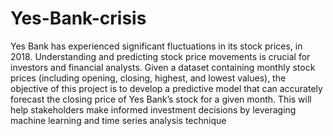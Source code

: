 # Yes-Bank-crisis
Yes Bank has experienced significant fluctuations in its stock prices, in 2018. Understanding and predicting stock price movements is crucial for investors and financial analysts. Given a dataset containing monthly stock prices (including opening, closing, highest, and lowest values), the objective of this project is to develop a predictive model that can accurately forecast the closing price of Yes Bank’s stock for a given month. This will help stakeholders make informed investment decisions by leveraging machine learning and time series analysis technique
